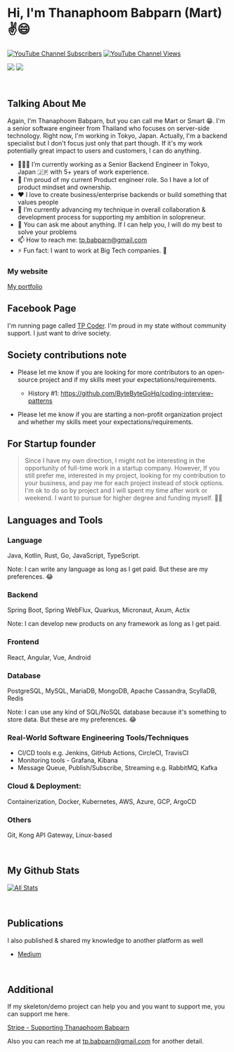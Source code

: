 # Hi, I'm Thanaphoom Babparn (Mart) ✌😄

[![YouTube Channel Subscribers](https://img.shields.io/youtube/channel/subscribers/UC5JMHvrfKREtQoDi_AQO_Hg?label=People%20subscribed%20to%20my%20channel&style=social)](https://www.youtube.com/channel/UC5JMHvrfKREtQoDi_AQO_Hg?sub_confirmation=1) 
[![YouTube Channel Views](https://img.shields.io/youtube/channel/views/UC5JMHvrfKREtQoDi_AQO_Hg?label=Total%20views%20on%20my%20channel&style=social)](https://www.youtube.com/channel/UC5JMHvrfKREtQoDi_AQO_Hg?sub_confirmation=1)

[![](https://img.shields.io/badge/linkedin-%230077B5.svg?style=for-the-badge&logo=linkedin)](https://www.linkedin.com/in/thanaphoom-babparn/)
[![](https://img.shields.io/badge/Medium-12100E?style=for-the-badge&logo=medium&logoColor=white)](https://medium.com/@tpbabparn)

<br />

## Talking About Me

Again, I'm Thanaphoom Babparn, but you can call me Mart or Smart 😁. I'm a senior software engineer from Thailand who focuses on server-side technology. Right now, I'm working in Tokyo, Japan. 
Actually, I'm a backend specialist but I don't focus just only that part though. If it's my work potentially great impact to users and customers, I can do anything.

- 👨🏽‍💻 I’m currently working as a Senior Backend Engineer in Tokyo, Japan 🇯🇵 with 5+ years of work experience.
- 💭 I'm proud of my current Product engineer role. So I have a lot of product mindset and ownership.
- ❤ I love to create business/enterprise backends or build something that values people
- 🌱 I’m currently advancing my technique in overall collaboration & development process for supporting my ambition in solopreneur.
- 💬 You can ask me about anything. If I can help you, I will do my best to solve your problems
- 📫 How to reach me: tp.babparn@gmail.com
- ⚡ Fun fact: I want to work at Big Tech companies. 🥺

### My website

[My portfolio](https://portfolio.tpcoder.dev/)

## Facebook Page

I'm running page called [TP Coder](https://www.facebook.com/tpcoder). I'm proud in my state without community support. I just want to drive society.

## Society contributions note

* Please let me know if you are looking for more contributors to an open-source project and if my skills meet your expectations/requirements.

  * History #1: https://github.com/ByteByteGoHq/coding-interview-patterns

* Please let me know if you are starting a non-profit organization project and whether my skills meet your expectations/requirements.

## For Startup founder

> Since I have my own direction, I might not be interesting in the opportunity of full-time work in a startup company.
However, If you still prefer me, interested in my project, looking for my contribution to your business, and pay me for each project instead of stock options.
I'm ok to do so by project and I will spent my time after work or weekend. I want to pursue for higher degree and funding myself. 🙇‍♂️

## Languages and Tools

### Language

Java, Kotlin, Rust, Go, JavaScript, TypeScript.

Note: I can write any language as long as I get paid. But these are my preferences. 😂

### Backend

Spring Boot, Spring WebFlux, Quarkus, Micronaut, Axum, Actix

Note: I can develop new products on any framework as long as I get paid.

### Frontend

React, Angular, Vue, Android

### Database

PostgreSQL, MySQL, MariaDB, MongoDB, Apache Cassandra, ScyllaDB, Redis

Note: I can use any kind of SQL/NoSQL database because it's something to store data. But these are my preferences. 😂

### Real-World Software Engineering Tools/Techniques

* CI/CD tools e.g. Jenkins, GitHub Actions, CircleCI, TravisCI
* Monitoring tools - Grafana, Kibana
* Message Queue, Publish/Subscribe, Streaming e.g. RabbitMQ, Kafka

### Cloud & Deployment:

Containerization, Docker, Kubernetes, AWS, Azure, GCP, ArgoCD

### Others

Git, Kong API Gateway, Linux-based

<br />

## My Github Stats

[![All Stats](https://github-readme-stats.vercel.app/api?username=marttp&rank_icon=github&theme=chartreuse-dark)](https://github.com/marttp)

<br />

## Publications

I also published & shared my knowledge to another platform as well

- [Medium](https://medium.com/@tpbabparn)

<br />

## Additional

If my skeleton/demo project can help you and you want to support me, you can support me here.

[Stripe - Supporting Thanaphoom Babparn](https://buy.stripe.com/fZedRR6HSfxk73acMM)


Also you can reach me at tp.babparn@gmail.com for another detail.

